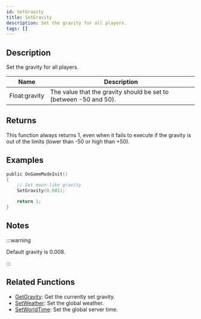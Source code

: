 ```yaml
---
id: SetGravity
title: SetGravity
description: Set the gravity for all players.
tags: []
---
```


## Description

Set the gravity for all players.

| Name | Description |
| --- | --- |
| Float:gravity | The value that the gravity should be set to (between -50 and 50). |

## Returns

This function always returns 1, even when it fails to execute if the gravity is out of the limits (lower than -50 or high than +50).

## Examples

```c
public OnGameModeInit()
{
    // Set moon-like gravity
    SetGravity(0.001);

    return 1;
}
```

## Notes

:::warning

Default gravity is 0.008.

:::

## Related Functions

- [GetGravity](GetGravity.md): Get the currently set gravity.
- [SetWeather](SetWeather.md): Set the global weather.
- [SetWorldTime](SetWorldTime.md): Set the global server time.
